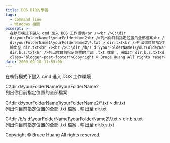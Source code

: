 ```yaml
---
title: DOS.DIR的學習
tags:
  - Command line
  - Windows 相關
excerpt: >-
  在執行模式下鍵入 cmd 進入 DOS 工作環境<br /><br />C:\dir
  d:\yourFolderName1\yourFolderName2<br />列出你目前指定位置的全部檔案<br /><br />C:\dir
  d:\yourFolderName1\yourFolderName2\*.txt > dir.txt<br />列出你目前指定位置的全部 .txt 檔案 ,
  輸出至 dir.txt<br /><br />C:\dir /b/s d:\yourFolderName1\yourFolderName2\*.txt >
  dir.b.s.txt<br />列出你目前指定位置的全部 .txt 檔案 , 輸出至 dir.b.s.txt<div
  class="blogger-post-footer">Copyright © Bruce Huang All rights reserved.</div>
date: 2009-09-18 11:53:00
---
```


在執行模式下鍵入 cmd 進入 DOS 工作環境  
  
C:\\dir d:\\yourFolderName1\\yourFolderName2  
列出你目前指定位置的全部檔案  
  
C:\\dir d:\\yourFolderName1\\yourFolderName2\\\*.txt > dir.txt  
列出你目前指定位置的全部 .txt 檔案 , 輸出至 dir.txt  
  
C:\\dir /b/s d:\\yourFolderName1\\yourFolderName2\\\*.txt > dir.b.s.txt  
列出你目前指定位置的全部 .txt 檔案 , 輸出至 dir.b.s.txt

Copyright © Bruce Huang All rights reserved.
<!-- more -->
